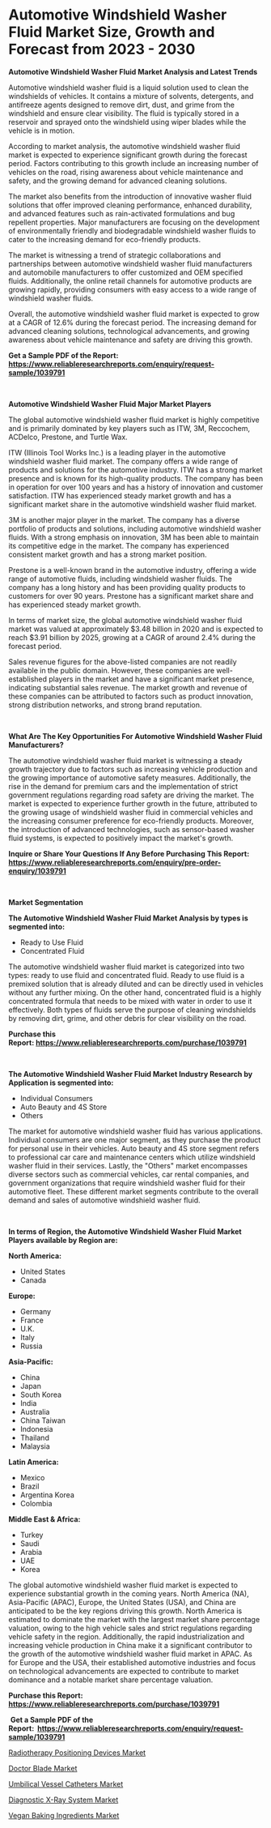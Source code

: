 <p><h1>Automotive Windshield Washer Fluid Market Size, Growth and Forecast from 2023 - 2030</h1></p><p><strong>Automotive Windshield Washer Fluid Market Analysis and Latest Trends</strong></p>
<p><p>Automotive windshield washer fluid is a liquid solution used to clean the windshields of vehicles. It contains a mixture of solvents, detergents, and antifreeze agents designed to remove dirt, dust, and grime from the windshield and ensure clear visibility. The fluid is typically stored in a reservoir and sprayed onto the windshield using wiper blades while the vehicle is in motion.</p><p>According to market analysis, the automotive windshield washer fluid market is expected to experience significant growth during the forecast period. Factors contributing to this growth include an increasing number of vehicles on the road, rising awareness about vehicle maintenance and safety, and the growing demand for advanced cleaning solutions.</p><p>The market also benefits from the introduction of innovative washer fluid solutions that offer improved cleaning performance, enhanced durability, and advanced features such as rain-activated formulations and bug repellent properties. Major manufacturers are focusing on the development of environmentally friendly and biodegradable windshield washer fluids to cater to the increasing demand for eco-friendly products.</p><p>The market is witnessing a trend of strategic collaborations and partnerships between automotive windshield washer fluid manufacturers and automobile manufacturers to offer customized and OEM specified fluids. Additionally, the online retail channels for automotive products are growing rapidly, providing consumers with easy access to a wide range of windshield washer fluids.</p><p>Overall, the automotive windshield washer fluid market is expected to grow at a CAGR of 12.6% during the forecast period. The increasing demand for advanced cleaning solutions, technological advancements, and growing awareness about vehicle maintenance and safety are driving this growth.</p></p>
<p><strong>Get a Sample PDF of the Report:&nbsp; <a href="https://www.reliableresearchreports.com/enquiry/request-sample/1039791">https://www.reliableresearchreports.com/enquiry/request-sample/1039791</a></strong></p>
<p>&nbsp;</p>
<p><strong>Automotive Windshield Washer Fluid Major Market Players</strong></p>
<p><p>The global automotive windshield washer fluid market is highly competitive and is primarily dominated by key players such as ITW, 3M, Reccochem, ACDelco, Prestone, and Turtle Wax.</p><p>ITW (Illinois Tool Works Inc.) is a leading player in the automotive windshield washer fluid market. The company offers a wide range of products and solutions for the automotive industry. ITW has a strong market presence and is known for its high-quality products. The company has been in operation for over 100 years and has a history of innovation and customer satisfaction. ITW has experienced steady market growth and has a significant market share in the automotive windshield washer fluid market.</p><p>3M is another major player in the market. The company has a diverse portfolio of products and solutions, including automotive windshield washer fluids. With a strong emphasis on innovation, 3M has been able to maintain its competitive edge in the market. The company has experienced consistent market growth and has a strong market position.</p><p>Prestone is a well-known brand in the automotive industry, offering a wide range of automotive fluids, including windshield washer fluids. The company has a long history and has been providing quality products to customers for over 90 years. Prestone has a significant market share and has experienced steady market growth.</p><p>In terms of market size, the global automotive windshield washer fluid market was valued at approximately $3.48 billion in 2020 and is expected to reach $3.91 billion by 2025, growing at a CAGR of around 2.4% during the forecast period.</p><p>Sales revenue figures for the above-listed companies are not readily available in the public domain. However, these companies are well-established players in the market and have a significant market presence, indicating substantial sales revenue. The market growth and revenue of these companies can be attributed to factors such as product innovation, strong distribution networks, and strong brand reputation.</p></p>
<p>&nbsp;</p>
<p><strong>What Are The Key Opportunities For Automotive Windshield Washer Fluid Manufacturers?</strong></p>
<p><p>The automotive windshield washer fluid market is witnessing a steady growth trajectory due to factors such as increasing vehicle production and the growing importance of automotive safety measures. Additionally, the rise in the demand for premium cars and the implementation of strict government regulations regarding road safety are driving the market. The market is expected to experience further growth in the future, attributed to the growing usage of windshield washer fluid in commercial vehicles and the increasing consumer preference for eco-friendly products. Moreover, the introduction of advanced technologies, such as sensor-based washer fluid systems, is expected to positively impact the market's growth.</p></p>
<p><strong>Inquire or Share Your Questions If Any Before Purchasing This Report: <a href="https://www.reliableresearchreports.com/enquiry/pre-order-enquiry/1039791">https://www.reliableresearchreports.com/enquiry/pre-order-enquiry/1039791</a></strong></p>
<p>&nbsp;</p>
<p><strong>Market Segmentation</strong></p>
<p><strong>The Automotive Windshield Washer Fluid Market Analysis by types is segmented into:</strong></p>
<p><ul><li>Ready to Use Fluid</li><li>Concentrated Fluid</li></ul></p>
<p><p>The automotive windshield washer fluid market is categorized into two types: ready to use fluid and concentrated fluid. Ready to use fluid is a premixed solution that is already diluted and can be directly used in vehicles without any further mixing. On the other hand, concentrated fluid is a highly concentrated formula that needs to be mixed with water in order to use it effectively. Both types of fluids serve the purpose of cleaning windshields by removing dirt, grime, and other debris for clear visibility on the road.</p></p>
<p><strong>Purchase this Report:&nbsp;<a href="https://www.reliableresearchreports.com/purchase/1039791">https://www.reliableresearchreports.com/purchase/1039791</a></strong></p>
<p>&nbsp;</p>
<p><strong>The Automotive Windshield Washer Fluid Market Industry Research by Application is segmented into:</strong></p>
<p><ul><li>Individual Consumers</li><li>Auto Beauty and 4S Store</li><li>Others</li></ul></p>
<p><p>The market for automotive windshield washer fluid has various applications. Individual consumers are one major segment, as they purchase the product for personal use in their vehicles. Auto beauty and 4S store segment refers to professional car care and maintenance centers which utilize windshield washer fluid in their services. Lastly, the "Others" market encompasses diverse sectors such as commercial vehicles, car rental companies, and government organizations that require windshield washer fluid for their automotive fleet. These different market segments contribute to the overall demand and sales of automotive windshield washer fluid.</p></p>
<p>&nbsp;</p>
<p><strong>In terms of Region, the Automotive Windshield Washer Fluid Market Players available by Region are:</strong></p>
<p>
    <p> <strong> North America: </strong>
        <ul>
            <li>United States</li>
            <li>Canada</li>
        </ul>
        </p> 
    <p> <strong> Europe: </strong>
        <ul>
            <li>Germany</li>
            <li>France</li>
            <li>U.K.</li>
            <li>Italy</li>
            <li>Russia</li>
        </ul>
        </p> 
    <p> <strong> Asia-Pacific: </strong>
        <ul>
            <li>China</li>
            <li>Japan</li>
            <li>South Korea</li>
            <li>India</li>
            <li>Australia</li>
            <li>China Taiwan</li>
            <li>Indonesia</li>
            <li>Thailand</li>
            <li>Malaysia</li>
        </ul>
        </p> 
    <p> <strong> Latin America: </strong>
        <ul>
            <li>Mexico</li>
            <li>Brazil</li>
            <li>Argentina Korea</li>
            <li>Colombia</li>
        </ul>
        </p> 
    <p> <strong> Middle East & Africa: </strong>
        <ul>
            <li>Turkey</li>
            <li>Saudi</li>
            <li>Arabia</li>
            <li>UAE</li>
            <li>Korea</li>
        </ul>
    </p>
    </p>
<p><p>The global automotive windshield washer fluid market is expected to experience substantial growth in the coming years. North America (NA), Asia-Pacific (APAC), Europe, the United States (USA), and China are anticipated to be the key regions driving this growth. North America is estimated to dominate the market with the largest market share percentage valuation, owing to the high vehicle sales and strict regulations regarding vehicle safety in the region. Additionally, the rapid industrialization and increasing vehicle production in China make it a significant contributor to the growth of the automotive windshield washer fluid market in APAC. As for Europe and the USA, their established automotive industries and focus on technological advancements are expected to contribute to market dominance and a notable market share percentage valuation.</p></p>
<p><strong>Purchase this Report: <a href="https://www.reliableresearchreports.com/purchase/1039791">https://www.reliableresearchreports.com/purchase/1039791</a></strong></p>
<p>&nbsp;<strong>Get a Sample PDF of the Report:&nbsp;&nbsp;<a href="https://www.reliableresearchreports.com/enquiry/request-sample/1039791">https://www.reliableresearchreports.com/enquiry/request-sample/1039791</a></strong></p>
<p><strong></strong></p>
<p><p><a href="https://www.linkedin.com/pulse/radiotherapy-positioning-devices-market-research-report-igsoe/">Radiotherapy Positioning Devices Market</a></p><p><a href="https://medium.com/@merrittrice2023/doctor-blade-market-trends-forecast-and-competitive-analysis-to-2030-9dc4acf91e9a">Doctor Blade Market</a></p><p><a href="https://www.linkedin.com/pulse/umbilical-vessel-catheters-market-research-report-unlocks-kbgde/">Umbilical Vessel Catheters Market</a></p><p><a href="https://www.linkedin.com/pulse/diagnostic-x-ray-system-market-challenges-opportunities-growth-6yyie/">Diagnostic X-Ray System Market</a></p><p><a href="https://medium.com/@melissaarnold2022/vegan-baking-ingredients-market-size-market-outlook-and-market-forecast-2023-to-2030-40d1f3c60301">Vegan Baking Ingredients Market</a></p></p>